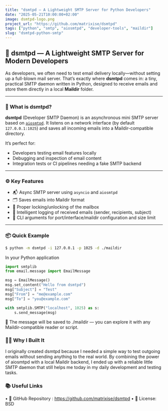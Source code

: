 ```yaml
---
title: "dsmtpd – A Lightweight SMTP Server for Python Developers"
date: "2025-05-21T10:00:00+02:00"
image: dsmtpd-logo.png
project_url: "https://github.com/matrixise/dsmtpd"
tags: ["python", "smtp", "aiosmtpd", "developer-tools", "maildir"]
slug: "dsmtpd-python-smtp"
---
```


## 📨 dsmtpd — A Lightweight SMTP Server for Modern Developers

As developers, we often need to test email delivery locally—without setting up a full-blown mail server. That’s exactly where **dsmtpd** comes in: a tiny, practical SMTP daemon written in Python, designed to receive emails and store them directly in a local **Maildir** folder.

---

### 🚀 What is dsmtpd?

**dsmtpd** (Developer SMTP Daemon) is an asynchronous mini SMTP server based on [`aiosmtpd`](https://aiosmtpd.readthedocs.io/). It listens on a network interface (by default `127.0.0.1:1025`) and saves all incoming emails into a Maildir-compatible directory.

It’s perfect for:

- Developers testing email features locally
- Debugging and inspection of email content
- Integration tests or CI pipelines needing a fake SMTP backend

---

### ⚙️ Key Features

- 📬 Async SMTP server using `asyncio` and `aiosmtpd`
- 🗂️ Saves emails into Maildir format
- 🔐 Proper locking/unlocking of the mailbox
- 📄 Intelligent logging of received emails (sender, recipients, subject)
- 🧰 CLI arguments for port/interface/maildir configuration and size limit

---

### 📦 Quick Example

```bash
$ python -m dsmtpd -i 127.0.0.1 -p 1025 -d ./maildir
```

In your Python application
```python
import smtplib
from email.message import EmailMessage

msg = EmailMessage()
msg.set_content("Hello from dsmtpd")
msg["Subject"] = "Test"
msg["From"] = "me@example.com"
msg["To"] = "you@example.com"

with smtplib.SMTP("localhost", 1025) as s:
    s.send_message(msg)
```

🎉 The message will be saved to ./maildir — you can explore it with any Maildir-compatible reader or script.

### 👨‍💻 Why I Built It

I originally created dsmtpd because I needed a simple way to test outgoing emails without sending anything to the real world. By combining the power of aiosmtpd with a local Maildir backend, I ended up with a reliable little SMTP daemon that still helps me today in my daily development and testing tasks.

### 📚 Useful Links
•   🔗 GitHub Repository : https://github.com/matrixise/dsmtpd
•   📄 License: BSD
